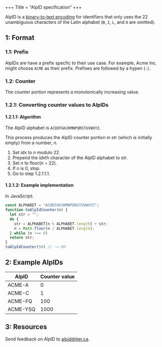 +++
Title = "AlpID specification"
+++

AlpID is a [binary-to-text encoding](https://en.wikipedia.org/wiki/Binary-to-text_encoding) for identifiers that only uses the 22 unambiguous characters of the Latin alphabet (`B`, `I`, `L`, and `O` are omitted).

## 1: Format

### 1.1: Prefix

AlpIDs are have a prefix specfic to their use case. For example, Acme Inc. might choose `ACME` as their prefix. Prefixes are followed by a hypen (`-`).

### 1.2: Counter

The counter portion represents a monotonically increasing value.

### 1.2.1: Converting counter values to AlpIDs

#### 1.2.1.1: Algorithm
The AlpID alphabet is `ACDEFGHJKMNPQRSTUVWXYZ`.

This process produces the AlpID counter portion in <i>str</i> (which is initially empty) from a number, <i>n</i>.
<ol class="spec-list">
    <li data-prefix="1.2.1.1">Set <i>idx</i> to <i>n</i> modulo 22.</li>
    <li data-prefix="1.2.1.1">Prepend the <i>idx</i>th character of the AlpID alphabet to <i>str</i>.</li>
    <li data-prefix="1.2.1.1">Set <i>n</i> to floor(n ÷ 22).</li>
    <li data-prefix="1.2.1.1">If <i>n</i> is 0, stop.</li>
    <li data-prefix="1.2.1.1">Go to step 1.2.1.1.1.</li>
</ol>

#### 1.2.1.2: Example implementation

In JavaScript:

```js
const ALPHABET = "ACDEFGHJKMNPQRSTUVWXYZ";
function toAlpIdCounter(n) {
  let str = "";
  do {
    str = ALPHABET[n % ALPHABET.length] + str;
    n = Math.floor(n / ALPHABET.length);
  } while (n !== 0)
  return str;
}
toAlpIdCounter(50) // -> DH
```

## 2: Example AlpIDs

|AlpID|Counter value|
|-|-|
|ACME-A  |0|
|ACME-C  |1|
|ACME-FQ |100|
|ACME-YSQ|1000|

## 3: Resources

Send feedback on AlpID to alpid@iter.ca.

